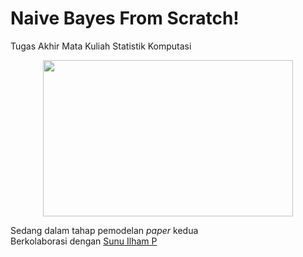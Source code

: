 # Naive Bayes From Scratch!
Tugas Akhir Mata Kuliah Statistik Komputasi

<p align="center">
<img src="https://i.ibb.co/F0TkbYf/bnb.png" height="250" width="400"/></p>

Sedang dalam tahap pemodelan <i>paper</i> kedua<br>
Berkolaborasi dengan <a href="https://github.com/sunudika">Sunu Ilham P</a>
